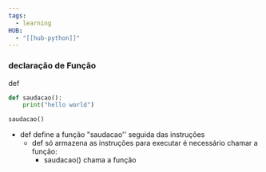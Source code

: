 ```yaml
---
tags:
  - learning
HUB:
  - "[[hub-python]]"
---
```



### declaração de Função
def
```python
def saudacao():
	print("hello world")

saudacao()
```
-  def define a função "saudacao'' seguida das instruções
	- def só armazena as instruções para executar é necessário chamar a função:
		- saudacao() chama a função
